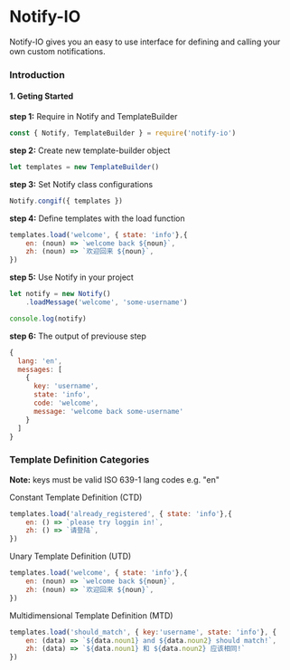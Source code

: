 # Notify-IO

Notify-IO gives you an easy to use interface for defining and calling your own custom notifications.

### Introduction

#### 1. Geting Started
**step 1:** Require in Notify and TemplateBuilder
```js 
const { Notify, TemplateBuilder } = require('notify-io')
```

**step 2:** Create new template-builder object
```js 
let templates = new TemplateBuilder() 
```

**step 3:** Set Notify class configurations
```js 
Notify.congif({ templates })
```

**step 4:** Define templates with the load function
```js 
templates.load('welcome', { state: 'info'},{
    en: (noun) => `welcome back ${noun}`, 
    zh: (noun) => `欢迎回来 ${noun}`,
})
```

**step 5:** Use Notify in your project
```js
let notify = new Notify()
    .loadMessage('welcome', 'some-username')

console.log(notify)
```

**step 6:** The output of previouse step
```js 
{
  lang: 'en',
  messages: [
    {
      key: 'username',
      state: 'info',
      code: 'welcome',
      message: 'welcome back some-username'
    }
  ]
}
```


### Template Definition Categories
**Note:** keys must be valid ISO 639-1 lang codes e.g. "en"

Constant Template Definition (CTD)
```js 
templates.load('already_registered', { state: 'info'},{
    en: () => `please try loggin in!`, 
    zh: () => `请登陆`,
})
```

Unary Template Definition (UTD)
```js 
templates.load('welcome', { state: 'info'},{
    en: (noun) => `welcome back ${noun}`, 
    zh: (noun) => `欢迎回来 ${noun}`,
})
```

Multidimensional Template Definition (MTD)
```js 
templates.load('should_match', { key:'username', state: 'info'}, {
    en: (data) => `${data.noun1} and ${data.noun2} should match!`,
    zh: (data) => `${data.noun1} 和 ${data.noun2} 应该相同!`
})
```